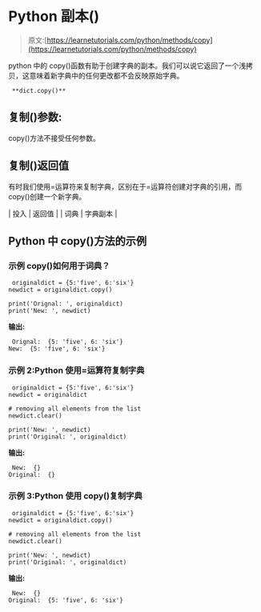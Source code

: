 # Python 副本()

> 原文:[https://learnetutorials.com/python/methods/copy](https://learnetutorials.com/python/methods/copy)

python 中的 copy()函数有助于创建字典的副本。我们可以说它返回了一个浅拷贝，这意味着新字典中的任何更改都不会反映原始字典。

```
 **dict.copy()** 

```

## 复制()参数:

copy()方法不接受任何参数。

## 复制()返回值

有时我们使用=运算符来复制字典，区别在于=运算符创建对字典的引用，而 copy()创建一个新字典。

| 投入 | 返回值 |
| 词典 | 字典副本 |

## Python 中 copy()方法的示例

### 示例 copy()如何用于词典？

```
 originaldict = {5:'five', 6:'six'}
newdict = originaldict.copy()

print('Orignal: ', originaldict)
print('New: ', newdict) 

```

**输出:**

```
 Orignal:  {5: 'five', 6: 'six'}
New:  {5: 'five', 6: 'six'} 
```

### 示例 2:Python 使用=运算符复制字典

```
 originaldict = {5:'five', 6:'six'}
newdict = originaldict

# removing all elements from the list
newdict.clear()

print('New: ', newdict)
print('Original: ', originaldict) 

```

**输出:**

```
 New:  {}
Original:  {} 
```

### 示例 3:Python 使用 copy()复制字典

```
 originaldict = {5:'five', 6:'six'}
newdict = originaldict.copy()

# removing all elements from the list
newdict.clear()

print('New: ', newdict)
print('Original: ', originaldict) 

```

**输出:**

```
 New:  {}
Original:  {5: 'five', 6: 'six'} 
```